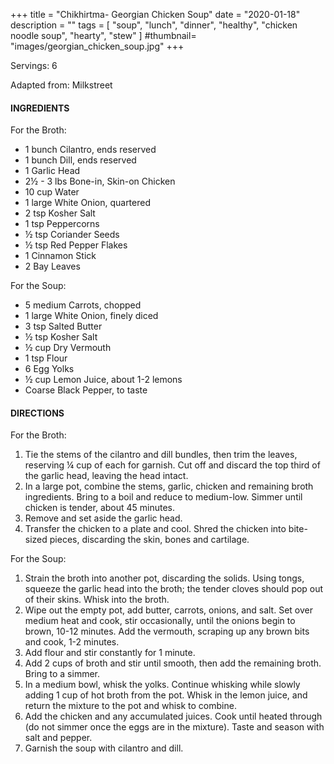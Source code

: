 +++
title = "Chikhirtma- Georgian Chicken Soup"
date = "2020-01-18"
description = ""
tags = [
    "soup",
    "lunch",
    "dinner",
    "healthy",
    "chicken noodle soup", 
    "hearty",
    "stew"
]
#thumbnail= "images/georgian_chicken_soup.jpg"
+++

Servings: 6 <!--more-->

Adapted from: Milkstreet

#### INGREDIENTS 

For the Broth: 

* 1 bunch Cilantro, ends reserved
* 1 bunch Dill, ends reserved
* 1 Garlic Head 
* 2½ - 3 lbs Bone-in, Skin-on Chicken 
* 10 cup Water 
* 1 large White Onion, quartered 
* 2 tsp Kosher Salt 
* 1 tsp Peppercorns 
* ½ tsp Coriander Seeds 
* ½ tsp Red Pepper Flakes 
* 1 Cinnamon Stick 
* 2 Bay Leaves 

For the Soup: 

* 5 medium Carrots, chopped 
* 1 large White Onion, finely diced 
* 3 tsp Salted Butter 
* ½ tsp Kosher Salt  
* ½ cup Dry Vermouth 
* 1 tsp Flour 
* 6 Egg Yolks 
* ½ cup Lemon Juice, about 1-2 lemons
* Coarse Black Pepper, to taste


#### DIRECTIONS 

For the Broth: 

1. Tie the stems of the cilantro and dill bundles, then trim the leaves, reserving ¼ cup of each for garnish. Cut off and discard the top third of the garlic head, leaving the head intact. 
2. In a large pot, combine the stems, garlic, chicken and remaining broth ingredients. Bring to a boil and reduce to medium-low. Simmer until chicken is tender, about 45 minutes.
3. Remove and set aside the garlic head. 
4. Transfer the chicken to a plate and cool. Shred the chicken into bite-sized pieces, discarding the skin, bones and cartilage. 

For the Soup: 

1. Strain the broth into another pot, discarding the solids. Using tongs, squeeze the garlic head into the broth; the tender cloves should pop out of their skins. Whisk into the broth. 
2. Wipe out the empty pot, add butter, carrots, onions, and salt. Set over medium heat and cook, stir occasionally, until the onions begin to brown, 10-12 minutes. Add the vermouth, scraping up any brown bits and cook, 1-2 minutes. 
3. Add flour and stir constantly for 1 minute. 
4. Add 2 cups of broth and stir until smooth, then add the remaining broth. Bring to a simmer. 
5. In a medium bowl, whisk the yolks. Continue whisking while slowly adding 1 cup of hot broth from the pot. Whisk in the lemon juice, and return the mixture to the pot and whisk to combine. 
6. Add the chicken and any accumulated juices. Cook until heated through (do not simmer once the eggs are in the mixture). Taste and season with salt and pepper.
7. Garnish the soup with cilantro and dill.  
